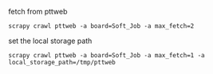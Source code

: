 
fetch from pttweb

```
scrapy crawl pttweb -a board=Soft_Job -a max_fetch=2
```

set the local storage path

```
scrapy crawl pttweb -a board=Soft_Job -a max_fetch=1 -a local_storage_path=/tmp/pttweb
```

